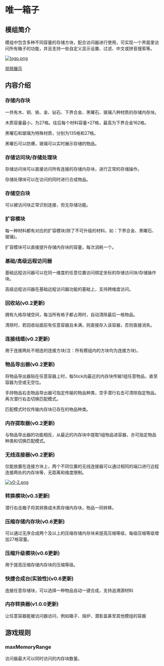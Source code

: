 # 唯一箱子

## 模组简介

模组中包含多种不同容量的存储方块，配合访问器进行使用，可实现一个界面里访问所有箱子的功能，并且支持一些自定义显示设置、过滤、中文或拼音搜索等。

[![logo.png](https://i.postimg.cc/tJFXFPL9/logo.png)](https://postimg.cc/rRFXkdVH)

[视频展示](https://www.bilibili.com/video/av830034396/)

## 内容介绍

### 存储内存块

一共有木、铜、铁、金、钻石、下界合金、黑曜石、玻璃八种材质的存储内存块。

木质容量最小，为27格。往后每个材料容量+27格，最高为下界合金162格。

黑曜石和玻璃为特殊材质，分别为135格和27格。

黑曜石可以防爆，玻璃可以实时展示存储的物品。

### 存储访问块/存储处理块

存储访问块可以直接访问所有连接的存储内存块，进行正常的存储操作。

存储处理块可以在访问的同时进行合成物品。

### 存储空白块

可以被访问块正常识别连接，但无存储功能。

### 扩容模块

每一种材料都有对应的扩容模块(除了不可升级的材料，如：下界合金、黑曜石、玻璃)。

扩容模块可以直接提升存储内存块的容量，每次消耗一个。

### 基础/高级远程访问器

基础远程访问器可以在同一维度的任意位置访问绑定坐标的存储访问块/存储操作块。

高级远程访问器在基础远程访问器功能的基础上，支持跨维度访问。

### 回收站(v0.2更新)

拥有九格存储空间，每当所有格子都占用时，自动清除最后一格物品。

清除时，若回收站面前有任意容器且未满，则直接存入该容器，否则直接消失。

### 连接线缆(v0.2更新)

用于连接两处不相连的连接方块(注：所有模组内的方块均为连接方块)。

### 物品导出器(v0.2更新)

将物品导出器贴在任意容器上时，每5tick向最近的内存块传输1组任意物品，直至容器为空或无空位。

手持物品右击物品导出器可指定传输的物品种类，空手潜行右击可清除指定物品，再次潜行右击切换匹配模式。

匹配模式时仅传输内存块已存在的物品种类。

### 内存提取器(v0.2更新)

与物品导出器的功能相反，从最近的内存块中提取1组物品进容器，亦可指定物品种类和切换匹配模式。

### 无线连接器(v0.2更新)

仅能放置在连接方块上，两个不同位置的无线连接器可以通过相同的端口进行远程连接两处的内存块等，无距离和维度限制。

[![v0-2.png](https://i.postimg.cc/nhnGC5KC/v0-2.png)](https://postimg.cc/YhyWPdsH)

### 转换模块(v0.3更新)

潜行右击箱子将其转换成木质存储内存块，物品一同转移。

### 压缩存储内存块(v0.6更新)

可以通过无序合成两个及以上的压缩存储内存块来提高压缩等级，每级压缩等级增加27格容量。

### 压缩升级模块(v0.6更新)

用于提高压缩存储内存块的压缩等级。

### 快捷合成台(实验性)(v0.6更新)

连接任意存储块，可以选择一种物品自动一键合成，支持追溯源材料

### 内存转换器(v1.0.0更新)

让任意容器能被访问器访问，例如箱子、熔炉、潜影盒甚至其他模组的容器

## 游戏规则

### maxMemoryRange

访问器最大可以同时访问的内存块数量。